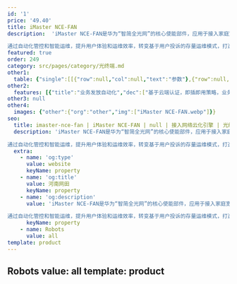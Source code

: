 ```yaml
---
id: '1'
price: '49.40'
title: iMaster NCE-FAN
description:  'iMaster NCE-FAN是华为“智简全光网”的核心使能部件，应用于接入家庭宽带、家庭网络等多种场景。

通过自动化管控和智能运维，提升用户体验和运维效率，转变基于用户投诉的存量运维模式，打造下一代自动化的接入网络。'
featured: true
order: 249
category: src/pages/category/光终端.md
other1: 
  table: {"single":[[{"row":null,"col":null,"text":"参数"},{"row":null,"col":null,"text":"NCE-FAN"}],[{"row":null,"col":null,"text":"基础功能"},{"row":null,"col":null,"text":"拓扑管理\n性能管理\n存量管理\n网元软件管理"}],[{"row":null,"col":null,"text":"网络管理"},{"row":null,"col":null,"text":"接入网络管理\n接入网络自动化\n家庭网络管理"}],[{"row":null,"col":null,"text":"分析与保障"},{"row":null,"col":null,"text":"接入宽带保障"}],[{"row":null,"col":null,"text":"故障识别和处理"},{"row":null,"col":null,"text":"家庭侧故障主动识别\n网络侧故障主动识别\n云端故障主动识别"}],[{"row":null,"col":null,"text":"高可靠性"},{"row":null,"col":null,"text":"本地高可用性\n异地容灾高可用性"}],[{"row":null,"col":null,"text":"系统与公共"},{"row":null,"col":null,"text":"系统管理\n告警管理\n用户管理\n日志管理"}]]}
other2:
  features: [{"title":"业务发放自动化","dec":["基于云端认证，即插即用策略，业务级API,流程可编排等能力，自动完成设备配置、部署、远程软调，大大提高部署效率，降低网络建设成本。"]},{"title":"智能运维","dec":["主动识别家庭侧、网络侧故障；通过对数据特征挖掘，运用AI识别故障模式和故障位置，快速问题诊断和根因分析。"]},{"title":"带宽按需调整/带宽日历","dec":["客户可根据其实际业务诉求，实现带宽的（实时/预约）扩容满足突发流量诉求。同时可实现Pay-as-Grow的商业模式。"]}]
other3: null
other4:
  images: {"other":{"org":"other","img":["iMaster NCE-FAN.webp"]}}
seo:
  title: imaster-nce-fan | iMaster NCE-FAN | null | 接入网络云化引擎 | 光终端 | 企业光网络
  description: 'iMaster NCE-FAN是华为“智简全光网”的核心使能部件，应用于接入家庭宽带、家庭网络等多种场景。

通过自动化管控和智能运维，提升用户体验和运维效率，转变基于用户投诉的存量运维模式，打造下一代自动化的接入网络。'
  extra:
    - name: 'og:type'
      value: website
      keyName: property
    - name: 'og:title'
      value: 河南网田
      keyName: property
    - name: 'og:description'
      value: 'iMaster NCE-FAN是华为“智简全光网”的核心使能部件，应用于接入家庭宽带、家庭网络等多种场景。

通过自动化管控和智能运维，提升用户体验和运维效率，转变基于用户投诉的存量运维模式，打造下一代自动化的接入网络。'
      keyName: property
    - name: Robots
      value: all
template: product
---
```

 Robots
      value: all
template: product
---
